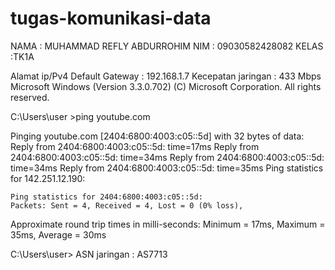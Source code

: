 # tugas-komunikasi-data
NAMA  : MUHAMMAD REFLY ABDURROHIM 
NIM      : 09030582428082
KELAS   :TK1A


Alamat ip/Pv4 Default Gateway : 192.168.1.7
Kecepatan jaringan : 433 Mbps
Microsoft Windows (Version 3.3.0.702)
(C) Microsoft Corporation. All rights reserved.

C:\Users\user >ping youtube.com

Pinging youtube.com [2404:6800:4003:c05::5d] with 32 bytes of data:
Reply from 2404:6800:4003:c05::5d: time=17ms
Reply from 2404:6800:4003:c05::5d: time=34ms
Reply from 2404:6800:4003:c05::5d: time=34ms
Reply from 2404:6800:4003:c05::5d: time=35ms
Ping statistics for 142.251.12.190:

    Ping statistics for 2404:6800:4003:c05::5d:
    Packets: Sent = 4, Received = 4, Lost = 0 (0% loss),
Approximate round trip times in milli-seconds:
    Minimum = 17ms, Maximum = 35ms, Average = 30ms

C:\Users\user>
ASN jaringan : AS7713
